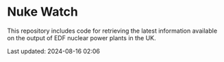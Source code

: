 # Nuke Watch

This repository includes code for retrieving the latest information available on the output of EDF nuclear power plants in the UK.

Last updated: 2024-08-16 02:06
